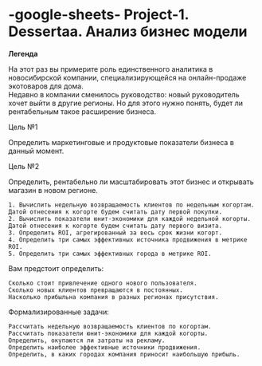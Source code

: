 # -google-sheets- Project-1. Dessertaa. Анализ бизнес модели

**Легенда**  	

На этот раз вы примерите роль единственного аналитика в новосибирской компании, специализирующейся на онлайн-продаже экотоваров для дома.					
Недавно в компании сменилось руководство: новый руководитель хочет выйти в другие регионы. Но для этого нужно понять, будет ли рентабельным такое расширение бизнеса.	
		
Цель №1	

Определить маркетинговые и продуктовые показатели бизнеса в данный момент.
	
Цель №2	

Определить, рентабельно ли масштабировать этот бизнес и открывать магазин в новом регионе.					
							
	1. Вычислить недельную возвращаемость клиентов по недельным когортам. Датой отнесения к когорте будем считать дату первой покупки.					
	2. Вычислить показатели юнит-экономики для каждой недельной когорты. Датой отнесения к когорте будем считать дату первого визита.					
	3. Определить ROI, агрегированный за весь срок жизни когорт.					
	4. Определить три самых эффективных источника продвижения в метрике ROI.					
	5. Определить три самых эффективных города в метрике ROI.					
							
							
Вам предстоит определить:

	Сколько стоит привлечение одного нового пользователя.	
	Сколько новых клиентов превращаются в постоянных.	
	Насколько прибыльна компания в разных регионах присутствия.	
	
							
Формализированные задачи:	

	Рассчитать недельную возвращаемость клиентов по когортам.	
	Рассчитать показатели юнит-экономики для каждой когорты.	
	Определить, окупаются ли затраты на рекламу.			
	Определить наиболее эффективные источники продвижения.		
	Определить, в каких городах компания приносит наибольшую прибыль.					
